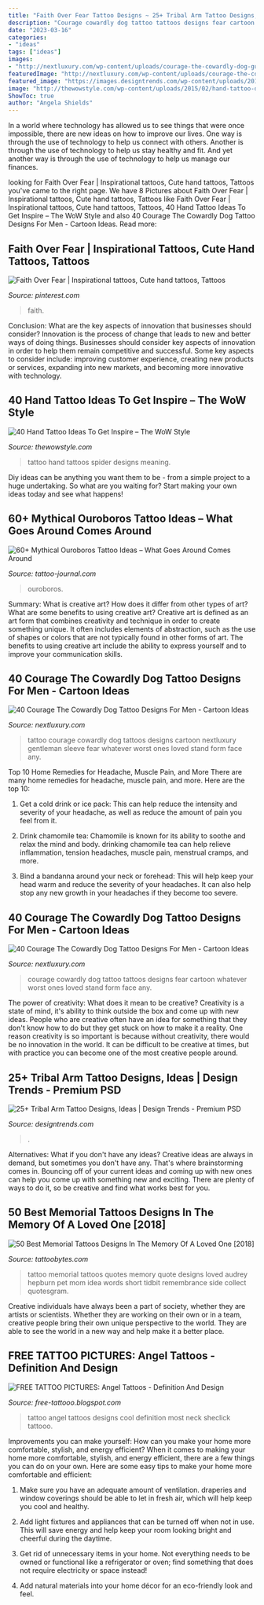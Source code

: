 ```yaml
---
title: "Faith Over Fear Tattoo Designs ~ 25+ Tribal Arm Tattoo Designs, Ideas"
description: "Courage cowardly dog tattoo tattoos designs fear cartoon whatever worst ones loved stand form face any"
date: "2023-03-16"
categories:
- "ideas"
tags: ["ideas"]
images:
- "http://nextluxury.com/wp-content/uploads/courage-the-cowardly-dog-guys-tattoos.jpg"
featuredImage: "http://nextluxury.com/wp-content/uploads/courage-the-cowardly-dog-guys-tattoos.jpg"
featured_image: "https://images.designtrends.com/wp-content/uploads/2016/03/18131041/Tribal-Turtle-Tattoo.jpg"
image: "http://thewowstyle.com/wp-content/uploads/2015/02/hand-tattoo-designs-for-men-4.jpg"
ShowToc: true
author: "Angela Shields"
---
```



In a world where technology has allowed us to see things that were once impossible, there are new ideas on how to improve our lives. One way is through the use of technology to help us connect with others. Another is through the use of technology to help us stay healthy and fit. And yet another way is through the use of technology to help us manage our finances.

	

		
looking for Faith Over Fear | Inspirational tattoos, Cute hand tattoos, Tattoos you've came to the right page. We have 8 Pictures about Faith Over Fear | Inspirational tattoos, Cute hand tattoos, Tattoos like Faith Over Fear | Inspirational tattoos, Cute hand tattoos, Tattoos, 40 Hand Tattoo Ideas To Get Inspire – The WoW Style and also 40 Courage The Cowardly Dog Tattoo Designs For Men - Cartoon Ideas. Read more:
		
    
## Faith Over Fear | Inspirational Tattoos, Cute Hand Tattoos, Tattoos

<img loading=lazy src="https://i.pinimg.com/736x/f2/b7/16/f2b716368813012cf48c51c141a3b58d.jpg" onerror="this.onerror=null;this.src='https://tse1.mm.bing.net/th?id=OIP.uXqxxDR7qHM--4sfjGEBnQHaOs&amp;pid=15.1';" alt="Faith Over Fear | Inspirational tattoos, Cute hand tattoos, Tattoos">

_Source: pinterest.com_

>faith. 

	

Conclusion: What are the key aspects of innovation that businesses should consider?
Innovation is the process of change that leads to new and better ways of doing things. Businesses should consider key aspects of innovation in order to help them remain competitive and successful. Some key aspects to consider include: improving customer experience, creating new products or services, expanding into new markets, and becoming more innovative with technology.

    
## 40 Hand Tattoo Ideas To Get Inspire – The WoW Style

<img loading=lazy src="http://thewowstyle.com/wp-content/uploads/2015/02/hand-tattoo-designs-for-men-4.jpg" onerror="this.onerror=null;this.src='https://tse4.mm.bing.net/th?id=OIP.Af8OAFcYwkSYdz_2IFxgcQHaJ4&amp;pid=15.1';" alt="40 Hand Tattoo Ideas To Get Inspire – The WoW Style">

_Source: thewowstyle.com_

>tattoo hand tattoos spider designs meaning. 

	

Diy ideas can be anything you want them to be - from a simple project to a huge undertaking. So what are you waiting for? Start making your own ideas today and see what happens!

    
## 60+ Mythical Ouroboros Tattoo Ideas – What Goes Around Comes Around

<img loading=lazy src="https://tattoo-journal.com/wp-content/uploads/2017/01/Ouroboros-Tattoo-48-650x650.jpg" onerror="this.onerror=null;this.src='https://tse1.mm.bing.net/th?id=OIP.Vykfw0e6vLGn9OCoP0d7rgHaHa&amp;pid=15.1';" alt="60+ Mythical Ouroboros Tattoo Ideas – What Goes Around Comes Around">

_Source: tattoo-journal.com_

>ouroboros. 

	

Summary: What is creative art? How does it differ from other types of art? What are some benefits to using creative art?
Creative art is defined as an art form that combines creativity and technique in order to create something unique. It often includes elements of abstraction, such as the use of shapes or colors that are not typically found in other forms of art. The benefits to using creative art include the ability to express yourself and to improve your communication skills.

    
## 40 Courage The Cowardly Dog Tattoo Designs For Men - Cartoon Ideas

<img loading=lazy src="http://nextluxury.com/wp-content/uploads/gentleman-with-courage-the-cowardly-dog-tattoo.jpg" onerror="this.onerror=null;this.src='https://tse4.mm.bing.net/th?id=OIP.1a8PeA37oesxgUKZSK9BkAHaHa&amp;pid=15.1';" alt="40 Courage The Cowardly Dog Tattoo Designs For Men - Cartoon Ideas">

_Source: nextluxury.com_

>tattoo courage cowardly dog tattoos designs cartoon nextluxury gentleman sleeve fear whatever worst ones loved stand form face any. 

	

Top 10 Home Remedies for Headache, Muscle Pain, and More
There are many home remedies for headache, muscle pain, and more. Here are the top 10:
1. Get a cold drink or ice pack: This can help reduce the intensity and severity of your headache, as well as reduce the amount of pain you feel from it.

2. Drink chamomile tea: Chamomile is known for its ability to soothe and relax the mind and body. drinking chamomile tea can help relieve inflammation, tension headaches, muscle pain, menstrual cramps, and more.

3. Bind a bandanna around your neck or forehead: This will help keep your head warm and reduce the severity of your headaches. It can also help stop any new growth in your headaches if they become too severe.


    
## 40 Courage The Cowardly Dog Tattoo Designs For Men - Cartoon Ideas

<img loading=lazy src="http://nextluxury.com/wp-content/uploads/courage-the-cowardly-dog-guys-tattoos.jpg" onerror="this.onerror=null;this.src='https://tse2.mm.bing.net/th?id=OIP.80cT1raZt0lxM6mHy4c5IgHaJQ&amp;pid=15.1';" alt="40 Courage The Cowardly Dog Tattoo Designs For Men - Cartoon Ideas">

_Source: nextluxury.com_

>courage cowardly dog tattoo tattoos designs fear cartoon whatever worst ones loved stand form face any. 

	

The power of creativity: What does it mean to be creative?
Creativity is a state of mind, it's ability to think outside the box and come up with new ideas. People who are creative often have an idea for something that they don't know how to do but they get stuck on how to make it a reality. One reason creativity is so important is because without creativity, there would be no innovation in the world. It can be difficult to be creative at times, but with practice you can become one of the most creative people around.

    
## 25+ Tribal Arm Tattoo Designs, Ideas | Design Trends - Premium PSD

<img loading=lazy src="https://images.designtrends.com/wp-content/uploads/2016/03/18131041/Tribal-Turtle-Tattoo.jpg" onerror="this.onerror=null;this.src='https://tse3.mm.bing.net/th?id=OIP.vFaOpz9yVdv5z_J-wYvrQwHaHa&amp;pid=15.1';" alt="25+ Tribal Arm Tattoo Designs, Ideas | Design Trends - Premium PSD">

_Source: designtrends.com_

>. 

	

Alternatives: What if you don't have any ideas?
Creative ideas are always in demand, but sometimes you don't have any. That's where brainstorming comes in. Bouncing off of your current ideas and coming up with new ones can help you come up with something new and exciting. There are plenty of ways to do it, so be creative and find what works best for you.

    
## 50 Best Memorial Tattoos Designs In The Memory Of A Loved One [2018]

<img loading=lazy src="http://www.tattoobytes.com/wp-content/uploads/2016/02/memorial-tattoo-picture-on-side-female.jpg" onerror="this.onerror=null;this.src='https://tse1.mm.bing.net/th?id=OIP.fUJdm2E0dtPEaa9cPL6yygHaLH&amp;pid=15.1';" alt="50 Best Memorial Tattoos Designs In The Memory Of A Loved One [2018]">

_Source: tattoobytes.com_

>tattoo memorial tattoos quotes memory quote designs loved audrey hepburn pet mom idea words short tidbit remembrance side collect quotesgram. 

	

Creative individuals have always been a part of society, whether they are artists or scientists. Whether they are working on their own or in a team, creative people bring their own unique perspective to the world. They are able to see the world in a new way and help make it a better place.

    
## FREE TATTOO PICTURES: Angel Tattoos - Definition And Design

<img loading=lazy src="http://1.bp.blogspot.com/-f7WthpFnu90/TnHSnKq0gCI/AAAAAAAAAYE/yLSjY7eM7dY/s1600/angel+tattoos+-Angel-tattoos-design-6.jpg" onerror="this.onerror=null;this.src='https://tse3.mm.bing.net/th?id=OIP.U9TTh5Nwk5ZEMwqfdQSRCAHaFj&amp;pid=15.1';" alt="FREE TATTOO PICTURES: Angel Tattoos - Definition And Design">

_Source: free-tattooo.blogspot.com_

>tattoo angel tattoos designs cool definition most neck sheclick tattooo. 

	

Improvements you can make yourself: How can you make your home more comfortable, stylish, and energy efficient?
When it comes to making your home more comfortable, stylish, and energy efficient, there are a few things you can do on your own. Here are some easy tips to make your home more comfortable and efficient: 
1. Make sure you have an adequate amount of ventilation. draperies and window coverings should be able to let in fresh air, which will help keep you cool and healthy.

2. Add light fixtures and appliances that can be turned off when not in use. This will save energy and help keep your room looking bright and cheerful during the daytime.

3. Get rid of unnecessary items in your home. Not everything needs to be owned or functional like a refrigerator or oven; find something that does not require electricity or space instead!

4. Add natural materials into your home décor for an eco-friendly look and feel.

